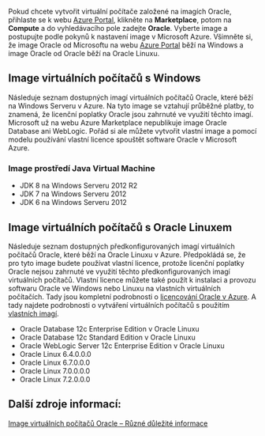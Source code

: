


Pokud chcete vytvořit virtuální počítače založené na imagích Oracle, přihlaste se k webu [Azure Portal](https://portal.azure.com/), klikněte na **Marketplace**, potom na **Compute** a do vyhledávacího pole zadejte **Oracle**. Vyberte image a postupujte podle pokynů k nastavení image v Microsoft Azure. Všimněte si, že image Oracle od Microsoftu na webu [Azure Portal](https://portal.azure.com/) běží na Windows a image Oracle od Oracle běží na Oracle Linuxu.

## <a name="windows-based-virtual-machine-images"></a>Image virtuálních počítačů s Windows
Následuje seznam dostupných imagí virtuálních počítačů Oracle, které běží na Windows Serveru v Azure. Na tyto image se vztahují průběžné platby, to znamená, že licenční poplatky Oracle jsou zahrnuté ve využití těchto imagí. Microsoft už na webu Azure Marketplace nepublikuje image Oracle Database ani WebLogic.  Pořád si ale můžete vytvořit vlastní image a pomocí modelu používání vlastní licence spouštět software Oracle v Microsoft Azure. 

### <a name="java-virtual-machine-images"></a>Image prostředí Java Virtual Machine
* JDK 8 na Windows Serveru 2012 R2
* JDK 7 na Windows Serveru 2012
* JDK 6 na Windows Serveru 2012

## <a name="oracle-linux-virtual-machine-images"></a>Image virtuálních počítačů s Oracle Linuxem
Následuje seznam dostupných předkonfigurovaných imagí virtuálních počítačů Oracle, které běží na Oracle Linuxu v Azure. Předpokládá se, že pro tyto image budete používat vlastní licence, protože licenční poplatky Oracle nejsou zahrnuté ve využití těchto předkonfigurovaných imagí virtuálních počítačů. Vlastní licence můžete také použít k instalaci a provozu softwaru Oracle ve Windows nebo Linuxu na vlastních virtuálních počítačích. Tady jsou kompletní podrobnosti o [licencování Oracle v Azure](http://www.oracle.com/technetwork/topics/cloud/faq-1963009.html#support). A tady najdete podrobnosti o vytváření virtuálních počítačů s použitím [vlastních imagí](../articles/virtual-machines/windows/classic/createupload-vhd.md?toc=%2fazure%2fvirtual-machines%2fwindows%2fclassic%2ftoc.json).

* Oracle Database 12c Enterprise Edition v Oracle Linuxu
* Oracle Database 12c Standard Edition v Oracle Linuxu
* Oracle WebLogic Server 12c Enterprise Edition v Oracle Linuxu
* Oracle Linux 6.4.0.0.0
* Oracle Linux 6.7.0.0.0
* Oracle Linux 7.0.0.0.0
* Oracle Linux 7.2.0.0.0

## <a name="additional-resources"></a>Další zdroje informací:
[Image virtuálních počítačů Oracle – Různé důležité informace](#miscellaneous-considerations-for-oracle-virtual-machine-images-new-article)

